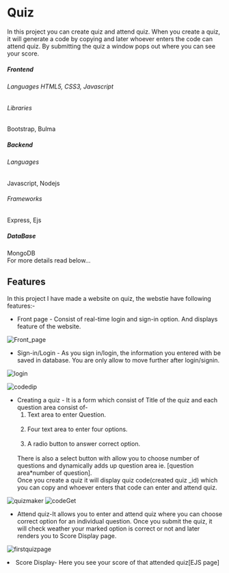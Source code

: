 # Quiz
In this project you can create quiz and attend quiz. 
When you create a quiz, it will generate a code by copying and later whoever enters the code can attend quiz. By submitting the quiz a window pops out where you can see your score.

<h5>Frontend</h5>
<h6>Languages</6>
HTML5, CSS3, Javascript
<h6>Libraries</h6>
Bootstrap, Bulma

<h5>Backend</h5>
<h6>Languages</h6>
Javascript, Nodejs
<h6>Frameworks</h6>
Express, Ejs

<h5>DataBase</h5>
MongoDB

<br>
For more details read below...




<h2>Features</h2>
In this project I have made a website on quiz, the webstie have following features:-
  <ul>
  <li>
    Front page - Consist of real-time login and sign-in option. And displays feature of the website.
  </li>
  </ul>
  
   ![Front_page](https://user-images.githubusercontent.com/87143699/127490216-e63b1c4a-18f3-4eb8-a30a-3672b8abd8ee.png)
   
  <ul><li>
    Sign-in/Login - As you sign in/login, the information you entered with be saved in database. You are only allow to move further after login/signin.
  </li></ul>
  
  ![login](https://user-images.githubusercontent.com/87143699/127495811-b10c2de7-3cc0-4212-b271-9cdbc5577d53.png)

![codedip](https://user-images.githubusercontent.com/87143699/127498982-3feec60d-cc74-44c6-9ba0-9bfb339e8649.png)
    
   <ul>
  <li>
    Creating a quiz - It is a form which consist of Title of the quiz and each question area consist of-
    <br><ol><li>
    Text area to enter Question.</li>
    <br>
    <li>
    Four text area to enter four options.</li>
    <br>
    <li>
    A radio button to answer correct option.</li>
    </ol>
    <br>
    There is also a select button with allow you to choose number of questions and dynamically adds up question area ie. [question area*number of question].<br>
    Once you create a quiz it will display quiz code(created quiz _id) which you can copy and whoever enters that code can enter and attend quiz.
  </li>
  </ul>
    
  
  ![quizmaker](https://user-images.githubusercontent.com/87143699/127495826-c6e7f8e0-3db9-4730-8231-8441699b39fd.png)
   ![codeGet](https://user-images.githubusercontent.com/87143699/127495836-ec48fe3f-8ee9-4be7-a5d8-337abf3cffa2.png)

  <ul>
    
   <li>
    Attend quiz-It allows you to enter and attend quiz where you can choose correct option for an individual question. Once you submit the quiz, it will check weather your marked option is correct or not and later renders you to Score Display page.
  </li>
  </ul>
  
  ![firstquizpage](https://user-images.githubusercontent.com/87143699/127494012-83c87d9f-f057-46a0-af48-8723a30432e4.png)
    
   <li>
    Score Display- Here you see your score of that attended quiz[EJS page]
  </li>
</ul> 

